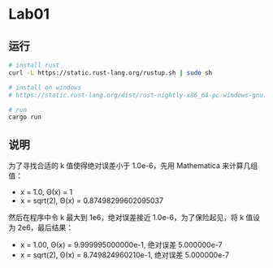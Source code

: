 # Lab01

## 运行

```bash
# install rust
curl -L https://static.rust-lang.org/rustup.sh | sudo sh

# install on windows
# https://static.rust-lang.org/dist/rust-nightly-x86_64-pc-windows-gnu.exe

# run
cargo run
```

## 说明

为了寻找合适的 k 值使得绝对误差小于 1.0e-6，先用 Mathematica 来计算几组值：

* x = 1.0, Θ(x) = 1
* x = sqrt(2), Θ(x) = 0.87498299602095037

然后在程序中令 k 最大到 1e6，绝对误差接近 1.0e-6，为了保险起见，将 k 值设为 2e6，最后结果：

* x = 1.00, Θ(x) = 9.999995000000e-1, 绝对误差 5.000000e-7
* x = sqrt(2), Θ(x) = 8.749824960210e-1, 绝对误差 5.000000e-7

